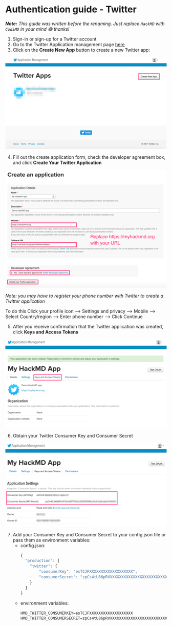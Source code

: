 Authentication guide - Twitter
===

***Note:** This guide was written before the renaming. Just replace `HackMD` with `CodiMD` in your mind :smile: thanks!*

1. Sign-in or sign-up for a Twitter account
2. Go to the Twitter Application management page [here](https://apps.twitter.com/)
3. Click on the **Create New App** button to create a new Twitter app:

![create-twitter-app](../../images/auth/create-twitter-app.png)

4. Fill out the create application form, check the developer agreement box, and click **Create Your Twitter Application**

![register-twitter-application](../../images/auth/register-twitter-application.png)

*Note: you may have to register your phone number with Twitter to create a Twitter application*

To do this Click your profile icon --> Settings and privacy --> Mobile  --> Select Country/region --> Enter phone number --> Click Continue

5. After you receive confirmation that the Twitter application was created, click **Keys and Access Tokens**

![twitter-app-confirmation](../../images/auth/twitter-app-confirmation.png)

6. Obtain your Twitter Consumer Key and Consumer Secret

![twitter-app-keys](../../images/auth/twitter-app-keys.png)

7.  Add your Consumer Key and Consumer Secret to your config.json file or pass them as environment variables:
    * config.json:
      ````javascript
      {
        "production": {
          "twitter": {
              "consumerKey": "esTCJFXXXXXXXXXXXXXXXXXXX",
              "consumerSecret": "zpCs4tU86pRVXXXXXXXXXXXXXXXXXXXXXXXXXXXXXXXXXXXXXX"
          }
        }
      }
      ````
    * environment variables:
      ````
      HMD_TWITTER_CONSUMERKEY=esTCJFXXXXXXXXXXXXXXXXXXX
      HMD_TWITTER_CONSUMERSECRET=zpCs4tU86pRVXXXXXXXXXXXXXXXXXXXXXXXXXXXXXXXXXXXXXX
      ````
